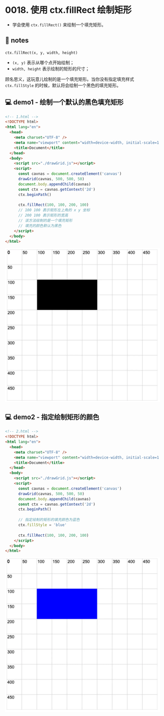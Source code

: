 # 0018. 使用 ctx.fillRect 绘制矩形

- 学会使用 `ctx.fillRect()` 来绘制一个填充矩形。

## 📝 notes

`ctx.fillRect(x, y, width, height)`
- `(x, y)` 表示从哪个点开始绘制；
- `width, height` 表示绘制的矩形的尺寸；

顾名思义，这玩意儿绘制的是一个填充矩形。当你没有指定填充样式 `ctx.fillStyle` 的时候，默认将会绘制一个黑色的填充矩形。

## 💻 demo1 - 绘制一个默认的黑色填充矩形

```html
<!-- 1.html -->
<!DOCTYPE html>
<html lang="en">
  <head>
    <meta charset="UTF-8" />
    <meta name="viewport" content="width=device-width, initial-scale=1.0" />
    <title>Document</title>
  </head>
  <body>
    <script src="./drawGrid.js"></script>
    <script>
      const cavnas = document.createElement('canvas')
      drawGrid(cavnas, 500, 500, 50)
      document.body.appendChild(cavnas)
      const ctx = cavnas.getContext('2d')
      ctx.beginPath()

      ctx.fillRect(100, 100, 200, 100)
      // 100 100 表示矩形左上角的 x y 坐标
      // 200 100 表示矩形的宽高
      // 该方法绘制的是一个填充矩形
      // 填充的颜色默认为黑色
    </script>
  </body>
</html>
```

![](md-imgs/2024-10-04-00-45-56.png)

## 💻 demo2 - 指定绘制矩形的颜色

```html
<!-- 2.html -->
<!DOCTYPE html>
<html lang="en">
  <head>
    <meta charset="UTF-8" />
    <meta name="viewport" content="width=device-width, initial-scale=1.0" />
    <title>Document</title>
  </head>
  <body>
    <script src="./drawGrid.js"></script>
    <script>
      const cavnas = document.createElement('canvas')
      drawGrid(cavnas, 500, 500, 50)
      document.body.appendChild(cavnas)
      const ctx = cavnas.getContext('2d')
      ctx.beginPath()

      // 指定绘制的矩形的填充颜色为蓝色
      ctx.fillStyle = 'blue'

      ctx.fillRect(100, 100, 200, 100)
    </script>
  </body>
</html>
```

![](md-imgs/2024-10-04-00-46-11.png)
